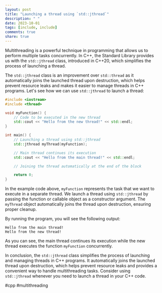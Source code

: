 ```yaml
---
layout: post
title: "Launching a thread using `std::jthread`"
description: " "
date: 2023-10-01
tags: [include, include]
comments: true
share: true
---
```


Multithreading is a powerful technique in programming that allows us to perform multiple tasks concurrently. In C++, the Standard Library provides us with the `std::jthread` class, introduced in C++20, which simplifies the process of launching a thread.

The `std::jthread` class is an improvement over `std::thread` as it automatically joins the launched thread upon destruction, which helps prevent resource leaks and makes it easier to manage threads in C++ programs. Let's see how we can use `std::jthread` to launch a thread:

```cpp
#include <iostream>
#include <thread>

void myFunction() {
    // Code to be executed in the new thread
    std::cout << "Hello from the new thread!" << std::endl;
}

int main() {
    // Launching a thread using std::jthread
    std::jthread myThread(myFunction);

    // Main thread continues its execution
    std::cout << "Hello from the main thread!" << std::endl;

    // Joining the thread automatically at the end of the block

    return 0;
}
```

In the example code above, `myFunction` represents the task that we want to execute in a separate thread. We launch a thread using `std::jthread` by passing the function or callable object as a constructor argument. The `myThread` object automatically joins the thread upon destruction, ensuring proper cleanup.

By running the program, you will see the following output:

```
Hello from the main thread!
Hello from the new thread!
```

As you can see, the main thread continues its execution while the new thread executes the function `myFunction` concurrently.

In conclusion, the `std::jthread` class simplifies the process of launching and managing threads in C++ programs. It automatically joins the launched thread upon destruction, which helps prevent resource leaks and provides a convenient way to handle multithreading tasks. Consider using `std::jthread` whenever you need to launch a thread in your C++ code.

#cpp #multithreading
